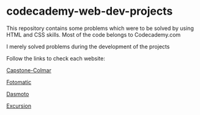 # codecademy-web-dev-projects

This repository contains some problems which were to be solved by using HTML and CSS skills.
Most of the code belongs to Codecademy.com

I merely solved problems during the development of the projects

Follow the links to check each website:

[Capstone-Colmar](https://unamednada.github.io/codecademy-web-dev-projects/Capstone-Colmar/)

[Fotomatic](https://unamednada.github.io/codecademy-web-dev-projects/Fotomatic/)

[Dasmoto](https://unamednada.github.io/codecademy-web-dev-projects/Dasmoto/)

[Excursion](https://unamednada.github.io/codecademy-web-dev-projects/Excursion/)
